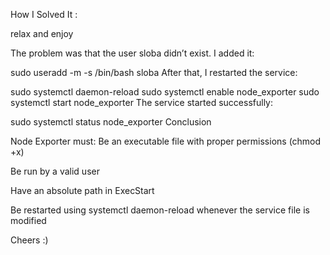 How I Solved It  : 

relax and enjoy 

The problem was that the user sloba didn’t exist. I added it:

sudo useradd -m -s /bin/bash sloba
After that, I restarted the service:

sudo systemctl daemon-reload
sudo systemctl enable node_exporter
sudo systemctl start node_exporter
The service started successfully:


sudo systemctl status node_exporter
Conclusion

Node Exporter must:
Be an executable file with proper permissions (chmod +x)

Be run by a valid user

Have an absolute path in ExecStart

Be restarted using systemctl daemon-reload whenever the service file is modified

Cheers :) 

